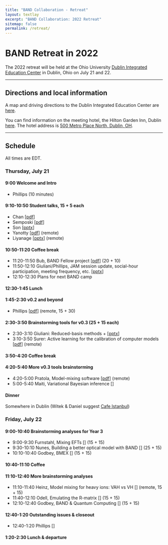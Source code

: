 ```yaml
---
title: "BAND Collaboration - Retreat"
layout: textlay
excerpt: "BAND Collaboration: 2022 Retreat"
sitemap: false
permalink: /retreat/
---
```


# BAND Retreat in 2022

<p>
The 2022 retreat will be held at the Ohio University
<!-- College of Health Sciences and Professions -->
<a href="https://www.ohio.edu/chsp/dublin-center/dublin-integrated-education-center">Dublin Integrated Education Center</a> in Dublin, Ohio on July 21 and 22.

</p>

---

## Directions and local information

<p>
A map and driving directions to the Dublin Integrated Education Center are <a href="/images/pdfs/Dublin_MapDirections.pdf">here</a>.
</p>

<p>
You can find information on the meeting hotel, the Hilton Garden Inn, Dublin <a href="https://www.hilton.com/en/hotels/cmhdhgi-hilton-garden-inn-columbus-dublin/?SEO_id=GMB-AMER-GI-CMHDHGI&y_source=1_MjA4NDMzOS03MTUtbG9jYXRpb24ud2Vic2l0ZQ%3D%3D">here</a>. 
The hotel address is <a href="https://www.google.com/maps?q=500+Metro+Place+North,+Dublin,+Ohio,+43017,+USA">500 Metro Place North, Dublin, OH</a>.
</p>

---

## Schedule

<p>
All times are EDT.
</p>

### Thursday, July 21


#### 9:00 Welcome and Intro
* Phillips  (10 minutes)

#### 9:10-10:50 Student talks, 15 + 5 each
* Chan [<a href="https://github.com/bandframework/privateband/blob/team/Meetings/Retreat2022/Talks/BAND_20220721_update_mosesyhc.pdf">pdf</a>] 
* Semposki [<a href="https://github.com/bandframework/privateband/blob/team/Meetings/Retreat2022/Talks/SAMBA_talk_split.pdf">pdf</a>]
* Son [<a href="https://github.com/bandframework/privateband/blob/team/Meetings/Retreat2022/Talks/beta_fit_MK_simplified_Tong_2022_Summer_final-2.pptx">pptx</a>] 
* Yanotty [<a href="https://github.com/bandframework/privateband/blob/team/Meetings/Retreat2022/Talks/Yannotty_BAND_Retreat_2022.pdf">pdf</a>] (remote)
* Liyanage [<a href="https://github.com/bandframework/privateband/blob/team/Meetings/Retreat2022/Talks/VAH_final_dan_liyanage.pptx">pptx</a>] (remote)

#### 10:50-11:20 Coffee break 

* 11:20-11:50 Bub, BAND Fellow project [<a href="https://github.com/bandframework/privateband/blob/team/Meetings/Retreat2022/Talks/Bub_BAND_retreat_talk.pdf">pdf</a>]  (20 + 10)
* 11:50-12:10 Giuliani/Phillips, JAM session update, social-hour participation, meeting frequency, etc. [<a href="https://github.com/bandframework/privateband/blob/team/Meetings/Retreat2022/Talks/JAM_Sessions_Pres.pptx">pptx</a>]  
* 12:10-12:30 Plans for next BAND camp 

#### 12:30-1:45 Lunch

#### 1:45-2:30 v0.2 and beyond
* Phillips [<a href="https://github.com/bandframework/privateband/blob/team/Meetings/Retreat2022/Talks/BANDv0.2andBeyond.pdf">pdf</a>] (remote, 15 + 30)

#### 2:30-3:50 Brainstorming tools for v0.3 (25 + 15 each)
* 2:30-3:10 Giuliani: Reduced-basis methods + [<a href="https://github.com/bandframework/privateband/blob/team/Meetings/Retreat2022/Talks/New_Instrument_RBM.pptx">pptx</a>] 
* 3:10-3:50 Surer: Active learning for the calibration of computer models [<a href="https://github.com/bandframework/privateband/blob/team/Meetings/Retreat2022/Talks/BANDRetreat_OS.pdf">pdf</a>] (remote) 

#### 3:50-4:20 Coffee break

#### 4:20-5:40 More v0.3 tools brainstorming
* 4:20-5:00 Pratola, Model-mixing software [<a href="https://github.com/bandframework/privateband/blob/team/Meetings/Retreat2022/Talks/Pratola_band.pdf">pdf</a>] (remote)
* 5:00-5:40 Maiti, Variational Bayesian inference [<a href=""></a>]  

#### Dinner
Somewhere in Dublin (Witek & Daniel suggest <a href="https://www.cafeistanbuldublin.com/">Cafe Istanbul</a>)

### Friday, July 22

#### 9:00-10:40 Brainstorming analyses for Year 3
* 9:00-9:30 Furnstahl, Mixing EFTs [<a href="https://github.com/bandframework/privateband/blob/team/Meetings/Retreat2022/Talks/"></a>] (15 + 15)
* 9:30-10:10 Nunes, Building a better optical model with BAND [<a href="https://github.com/bandframework/privateband/blob/team/Meetings/Retreat2022/Talks/"></a>] (25 + 15)
* 10:10-10:40 Godbey, BMEX [<a href="https://github.com/bandframework/privateband/blob/team/Meetings/Retreat2022/Talks/"></a>] (15 + 15)

#### 10:40-11:10 Coffee


#### 11:10-12:40 More brainstorming analyses
* 11:10-11:40 Heinz, Model mixing for heavy ions: VAH vs VH [<a href="https://github.com/bandframework/privateband/blob/team/Meetings/Retreat2022/Talks/"></a>] (remote, 15 + 15)
* 11:40-12:10 Odell, Emulating the R-matrix [<a href="https://github.com/bandframework/privateband/blob/team/Meetings/Retreat2022/Talks/"></a>] (15 + 15)
* 12:10-12:40 Godbey, BAND & Quantum Computing [<a href="https://github.com/bandframework/privateband/blob/team/Meetings/Retreat2022/Talks/"></a>] (15 + 15)


#### 12:40-1:20 Outstanding issues & closeout
* 12:40-1:20 Phillips [<a href="https://github.com/bandframework/privateband/blob/team/Meetings/Retreat2022/Talks/"></a>] 

#### 1:20-2:30 Lunch & departure
